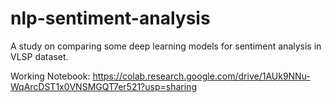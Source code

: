 # nlp-sentiment-analysis
A study on comparing some deep learning models for sentiment analysis in VLSP dataset.

Working Notebook: https://colab.research.google.com/drive/1AUk9NNu-WqArcDST1x0VNSMGQT7er521?usp=sharing
